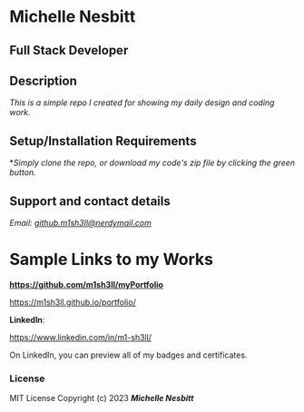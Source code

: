 # Michelle Nesbitt

## Full Stack Developer

## Description

*This is a simple repo I created for showing my daily design and coding work.*

## Setup/Installation Requirements

**Simply clone the repo, or download my code's zip file by clicking the green button.*

## Support and contact details

*Email: github.m1sh3ll@nerdymail.com*

# Sample Links to my Works

**https://github.com/m1sh3ll/myPortfolio**

https://m1sh3ll.github.io/portfolio/

**LinkedIn**:

https://www.linkedin.com/in/m1-sh3ll/

On LinkedIn, you can preview all of my badges and certificates.

### License

MIT License
Copyright (c) 2023 ***Michelle Nesbitt***
